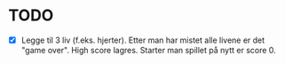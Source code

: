 # TODO
- [x] Legge til 3 liv (f.eks. hjerter). Etter man har mistet alle livene er det "game over".  High score lagres. Starter man spillet på nytt er score 0.